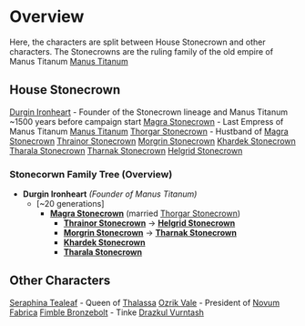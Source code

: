 # Overview

Here, the characters are split between House Stonecrown and other characters. The Stonecrowns are the ruling family of the old empire of Manus Titanum [Manus Titanum](../Geography/Caelovar/Manus_Titanum.md)


## House Stonecrown

[Durgin Ironheart](Durgin_Ironheart.md) - Founder of the Stonecrown lineage and Manus Titanum ~1500 years before campaign start
[Magra Stonecrown](Magra_Stonecrown.md) - Last Empress of Manus Titanum [Manus Titanum](../Geography/Caelovar/Manus_Titanum.md)
[Thorgar Stonecrown](./Thorgar_Stonecrown.md) - Hustband of [Magra Stonecrown](./Magra_Stonecrown.md)
[Thrainor Stonecrown](./Thrainor_Stonecrown.md)
[Morgrin Stonecrown](./Morgrin_Stonecrown.md)
[Khardek Stonecrown](./Khardek_Stonecrown.md)
[Tharala Stonecrown](./Tharala_Stonecrown.md)
[Tharnak Stonecrown](./Tharnak_Stonecrown.md)
[Helgrid Stonecrown](./Helgrid_Stonecrown.md)

### Stonecorwn Family Tree (Overview)

- **Durgin Ironheart** *(Founder of Manus Titanum)*
  - [~20 generations]
    - **[Magra Stonecrown](Magra_Stonecrown.md)** (married [Thorgar Stonecrown](./Thorgar_Stonecrown.md))
      - **[Thrainor Stonecrown](./Thrainor_Stonecrown.md)** → **[Helgrid Stonecrown](./Helgrid_Stonecrown.md)**
      - **[Morgrin Stonecrown](./Morgrin_Stonecrown.md)** → **[Tharnak Stonecrown](./Tharnak_Stonecrown.md)**
      - **[Khardek Stonecrown](./Khardek_Stonecrown.md)**
      - **[Tharala Stonecrown](./Tharala_Stonecrown.md)**


## Other Characters


[Seraphina Tealeaf](./Seraphina_Tealeaf.md) - Queen of [Thalassa](../Geography/Caelovar/Thalassa.md)
[Ozrik Vale](./Ozrik_Vale.md) - President of [Novum Fabrica](../Geography/Caelovar/Novum_Fabrica.md)
[Fimble Bronzebolt](./Fimble_Bronzebolt.md) - Tinke
[Drazkul Vurntash](./Drazkul_Vurntash.md)













